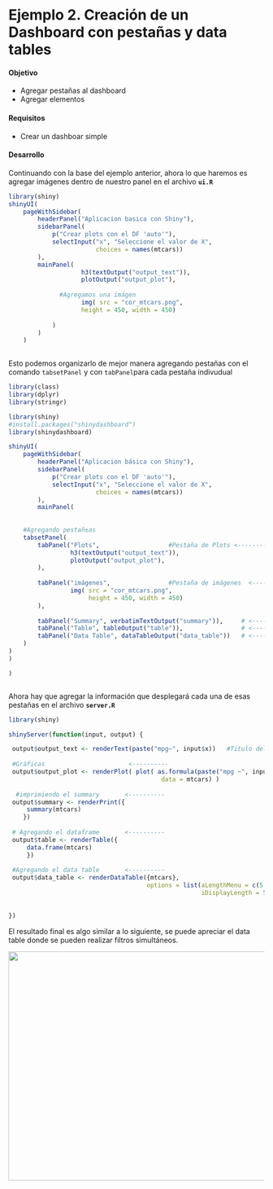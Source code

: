 # Ejemplo 2. Creación de un Dashboard con pestañas y data tables

#### Objetivo
- Agregar pestañas al dashboard
- Agregar elementos

#### Requisitos
- Crear un dashboar simple

#### Desarrollo


Continuando con la base del ejemplo anterior, ahora lo que haremos es agregar imágenes dentro de nuestro panel en el archivo **`ui.R`**

```R
library(shiny)
shinyUI(
    pageWithSidebar(
        headerPanel("Aplicacion basica con Shiny"),
        sidebarPanel(
            p("Crear plots con el DF 'auto'"), 
            selectInput("x", "Seleccione el valor de X",
                        choices = names(mtcars))
        ),
        mainPanel(
                    h3(textOutput("output_text")), 
                    plotOutput("output_plot"), 
              
              #Agregamos una imágen
                    img( src = "cor_mtcars.png", 
                    height = 450, width = 450)
              
            )
        )
    )
    

```

Esto podemos organizarlo de mejor manera agregando pestañas con el comando `tabsetPanel` y con `tabPanel`para cada pestaña indivudual

```R
library(class)
library(dplyr)
library(stringr)

library(shiny)
#install.packages("shinydashboard")
library(shinydashboard)

shinyUI(
    pageWithSidebar(
        headerPanel("Aplicacion básica con Shiny"),
        sidebarPanel(
            p("Crear plots con el DF 'auto'"), 
            selectInput("x", "Seleccione el valor de X",
                        choices = names(mtcars))
        ),
        mainPanel(
            
          
    #Agregando pestañ±as
    tabsetPanel(
        tabPanel("Plots",                   #Pestaña de Plots <---------
                 h3(textOutput("output_text")), 
                 plotOutput("output_plot"), 
        ),
        
        tabPanel("imágenes",                #Pestaña de imágenes  <---------
                 img( src = "cor_mtcars.png", 
                      height = 450, width = 450)
        ), 
        
        tabPanel("Summary", verbatimTextOutput("summary")),     # <--------- Summary
        tabPanel("Table", tableOutput("table")),                # <--------- Table
        tabPanel("Data Table", dataTableOutput("data_table"))   # <--------- Data table
    )
)
)

)



```

Ahora hay que agregar la información que desplegará cada una de esas pestañas en el archivo **`server.R`**

```R
library(shiny)

shinyServer(function(input, output) {

 output$output_text <- renderText(paste("mpg~", input$x))   #Titulo del main Panel
 
 #Gráficas                       <----------
 output$output_plot <- renderPlot( plot( as.formula(paste("mpg ~", input$x)),
                                          data = mtcars) )
 
  #imprimiendo el summary       <----------                                  
 output$summary <- renderPrint({
     summary(mtcars)
    })
     
 # Agregando el dataframe       <----------
 output$table <- renderTable({ 
     data.frame(mtcars)
     })
 
 #Agregando el data table       <----------
 output$data_table <- renderDataTable({mtcars}, 
                                      options = list(aLengthMenu = c(5,25,50),
                                                     iDisplayLength = 5))
                                    
       
})
```


El resultado final es algo similar a lo siguiente, se puede apreciar el data table donde se pueden realizar filtros simultáneos. 

<img src="imagenes/2.1.png" width="790" height="450">
